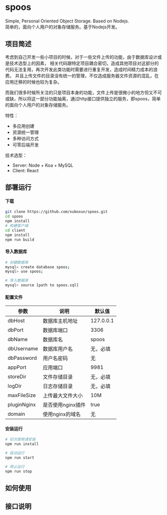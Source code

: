 # spoos
Simple, Personal Oriented Object Storage. Based on Nodejs.  
简单的，面向个人用户的对象存储服务。基于Nodejs开发。

## 项目简述
考虑到自己开发一些小项目的时候，对于一些文件上传的功能，由于数据库设计或是技术选型上的因素，
相关代码跟特定项目耦合密切，造成其他项目对这部分的代码无法复用，再次开发此类功能时需要进行重复开发，造成时间精力成本的浪费。
并且上传文件的目录没有统一的管理，不仅造成服务器文件资源的混乱，在应用迁移的时候也较为复杂。

而我们很多时候所关注的只是项目本身的功能，文件上传是很微小的地方但又不可或缺，所以将这一部分功能抽离，通过http接口提供独立的服务，即spoos，简单的面向个人用户的对象存储服务。
  
特性：
- 多应用创建
- 资源统一管理
- 多种访问方式
- 可零后端开发
  
技术选型：
- Server: Node + Koa + MySQL
- Client: React

## 部署运行
#### 下载
```bash
git clone https://github.com/xuboxun/spoos.git
cd spoos
npm install
# 构建客户端
cd client
npm install
npm run build
```

#### 导入数据库
```bash
# 创建数据库
mysql> create database spoos;
mysql> use spoos;

# 导入数据库
mysql> source [path to spoos.sql]
```

#### 配置文件
| 参数        | 说明              | 默认值    |
| ----------- | ----------------- | --------- |
| dbHost      | 数据库主机地址    | 127.0.0.1 |
| dbPort      | 数据库端口        | 3306      |
| dbName      | 数据库名          | spoos     |
| dbUsername  | 数据库用户名      | 无，必填  |
| dbPassword  | 用户名密码        | 无        |
| appPort     | 应用端口          | 9981      |
| storeDir    | 文件存储目录      | 无，必填  |
| logDir      | 日志存储目录      | 无，必填  |
| maxFileSize | 上传最大文件大小  | 10M       |
| pluginNginx | 是否使用nginx插件 | true     |
| domain      | 使用nginx的域名   | 无        |


#### 安装运行
``` bash
# 初次使用请安装
npm run install

# 启动运行
npm run start

# 停止运行
npm run stop
```

## 如何使用


## 接口说明

